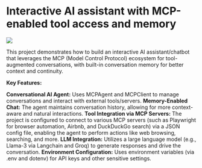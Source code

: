 # Interactive AI assistant with MCP-enabled tool access and memory

![](https://github.com/HarichandanaGonuguntla/Interactive-AI-Assistant-with-MCP-Enabled-Tool-Access-and-Memory/blob/main/mcp.png)

This project demonstrates how to build an interactive AI assistant/chatbot that leverages the MCP (Model Control Protocol) ecosystem for tool-augmented conversations, with built-in conversation memory for better context and continuity.

**Key Features:**

**Conversational AI Agent:** Uses MCPAgent and MCPClient to manage conversations and interact with external tools/servers.
**Memory-Enabled Chat:** The agent maintains conversation history, allowing for more context-aware and natural interactions.
**Tool Integration via MCP Servers:** The project is configured to connect to various MCP servers (such as Playwright for browser automation, Airbnb, and DuckDuckGo search) via a JSON config file, enabling the agent to perform actions like web browsing, searching, and more.
**LLM Integration:** Utilizes a large language model (e.g., Llama-3 via Langchain and Groq) to generate responses and drive the conversation.
**Environment Configuration:** Uses environment variables (via .env and dotenv) for API keys and other sensitive settings.

